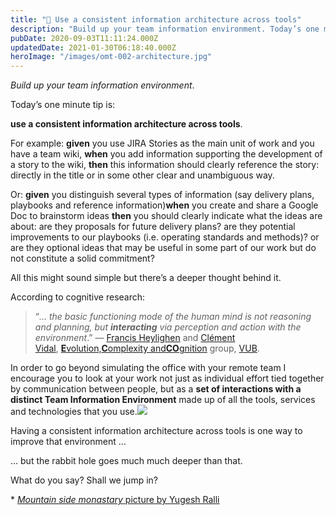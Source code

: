 ```yaml
---
title: "📐 Use a consistent information architecture across tools"
description: "Build up your team information environment. Today’s one minute tip is: use a consistent information architecture across tools. For example: given you use JIRA Stories as the main unit of work and y..."
pubDate: 2020-09-03T11:11:24.000Z
updatedDate: 2021-01-30T06:18:40.000Z
heroImage: "/images/omt-002-architecture.jpg"
---
```

*Build up your team information environment*.

Today’s one minute tip is:

**use a consistent information architecture across
tools**.

For example: **given** you use JIRA
Stories as the main unit of work and you have a team
wiki, **when** you add information
supporting the development of a story to the
wiki, **then** this information should
clearly reference the story: directly in the title or in some
other clear and unambiguous way.

Or: **given** you distinguish several
types of information (say delivery plans, playbooks and
reference information)**when** you
create and share a Google Doc to brainstorm
ideas **then** you should clearly
indicate what the ideas are about: are they proposals for future
delivery plans? are they potential improvements to our playbooks
(i.e. operating standards and methods)? or are they optional
ideas that may be useful in some part of our work but do not
constitute a solid commitment?

All this might sound simple but there’s a deeper thought behind
it.

According to cognitive research:

> “*… the basic functioning mode of the human mind is not
> reasoning and planning,
> but **interacting** via perception
> and action with the environment*.” — [Francis Heylighen](https://en.wikipedia.org/wiki/Francis_Heylighen?ref=localhost) and [Clément Vidal](http://www.clemvidal.com/?ref=localhost), **[E](http://ecco.vub.ac.be/?ref=localhost)**[volution,](http://ecco.vub.ac.be/?ref=localhost)**[C](http://ecco.vub.ac.be/?ref=localhost)**[omplexity and](http://ecco.vub.ac.be/?ref=localhost)**[CO](http://ecco.vub.ac.be/?ref=localhost)**[gnition](http://ecco.vub.ac.be/?ref=localhost) group, [VUB](https://www.vub.be/?ref=localhost).

In order to go beyond simulating the office with your remote
team I encourage you to look at your work not just as individual
effort tied together by communication between people, but as
a **set of interactions with a distinct Team Information
Environment** made up of all the tools, services and technologies that
you use.![](https://i2.wp.com/cdn.substack.com/image/fetch/w_1456,c_limit,f_auto,q_auto:good,fl_progressive:steep/https%3A%2F%2Fbucketeer-e05bbc84-baa3-437e-9518-adb32be77984.s3.amazonaws.com%2Fpublic%2Fimages%2Fd405c003-d12b-4eae-ad8f-60633447f4ef_1239x897.png?w=900&ssl=1)

Having a consistent information architecture across tools is one
way to improve that environment …

… but the rabbit hole goes much much deeper than that.

What do you say? Shall we jump in?

\*
[*Mountain side monastary* picture by Yugesh Ralli](https://unsplash.com/@yugeshralli?ref=localhost)